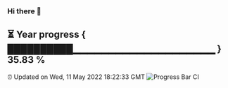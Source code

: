 ### Hi there 👋
⏳ Year progress { ██████████▁▁▁▁▁▁▁▁▁▁▁▁▁▁▁▁▁▁▁▁ } 35.83 %
---
⏰ Updated on Wed, 11 May 2022 18:22:33 GMT
![Progress Bar CI](https://github.com/liununu/liununu/workflows/Progress%20Bar%20CI/badge.svg)
